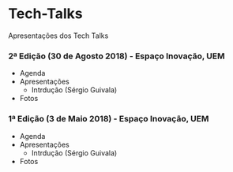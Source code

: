 # Tech-Talks
Apresentações dos Tech Talks

### 2ª Edição (30 de Agosto 2018) - Espaço Inovação, UEM

* Agenda
* Apresentações
  * Intrdução (Sérgio Guivala)
* Fotos

### 1ª Edição (3 de Maio 2018) - Espaço Inovação, UEM

* Agenda
* Apresentações
  * Intrdução (Sérgio Guivala)
* Fotos


